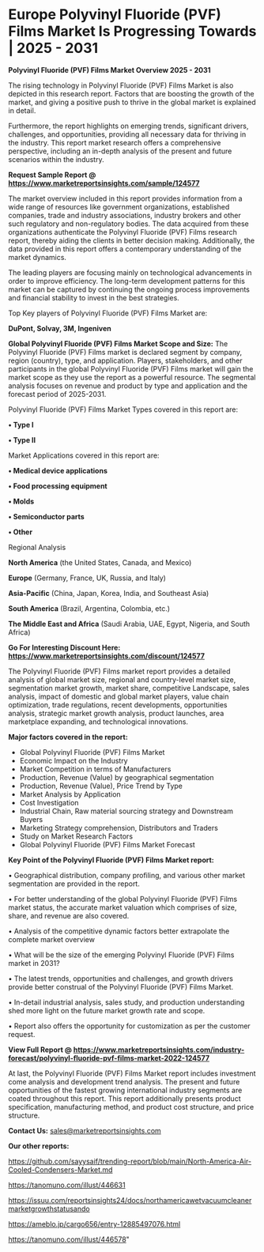 # Europe Polyvinyl Fluoride (PVF) Films Market Is Progressing Towards | 2025 - 2031

<Strong> Polyvinyl Fluoride (PVF) Films Market Overview 2025 - 2031</strong>

The rising technology in Polyvinyl Fluoride (PVF) Films Market is also depicted in this research report. Factors that are boosting the growth of the market, and giving a positive push to thrive in the global market is explained in detail.

Furthermore, the report highlights on emerging trends, significant drivers, challenges, and opportunities, providing all necessary data for thriving in the industry. This report market research offers a comprehensive perspective, including an in-depth analysis of the present and future scenarios within the industry.

<strong>Request Sample Report @ <a href=https://www.marketreportsinsights.com/sample/124577>https://www.marketreportsinsights.com/sample/124577</a></strong>

The market overview included in this report provides information from a wide range of resources like government organizations, established companies, trade and industry associations, industry brokers and other such regulatory and non-regulatory bodies. The data acquired from these organizations authenticate the Polyvinyl Fluoride (PVF) Films research report, thereby aiding the clients in better decision making. Additionally, the data provided in this report offers a contemporary understanding of the market dynamics.

The leading players are focusing mainly on technological advancements in order to improve efficiency. The long-term development patterns for this market can be captured by continuing the ongoing process improvements and financial stability to invest in the best strategies.

Top Key players of Polyvinyl Fluoride (PVF) Films Market are:

<strong>DuPont, Solvay, 3M, Ingeniven</strong>

<strong><b>Global Polyvinyl Fluoride (PVF) Films Market Scope and Size:</b></strong>
The Polyvinyl Fluoride (PVF) Films market is declared segment by company, region (country), type, and application. Players, stakeholders, and other participants in the global Polyvinyl Fluoride (PVF) Films market will gain the market scope as they use the report as a powerful resource. The segmental analysis focuses on revenue and product by type and application and the forecast period of 2025-2031.

Polyvinyl Fluoride (PVF) Films Market Types covered in this report are:

<strong>• Type I

• Type II</strong>

Market Applications covered in this report are:

<strong>• Medical device applications

• Food processing equipment

• Molds

• Semiconductor parts

• Other</strong> 

Regional Analysis

<strong>North America</strong> (the United States, Canada, and Mexico)

<strong>Europe</strong> (Germany, France, UK, Russia, and Italy)

<strong>Asia-Pacific</strong> (China, Japan, Korea, India, and Southeast Asia)

<strong>South America</strong> (Brazil, Argentina, Colombia, etc.)

<strong>The Middle East and Africa</strong> (Saudi Arabia, UAE, Egypt, Nigeria, and South Africa)

<strong>Go For Interesting Discount Here: <a href=https://www.marketreportsinsights.com/discount/124577>https://www.marketreportsinsights.com/discount/124577</a></strong>

The Polyvinyl Fluoride (PVF) Films market report provides a detailed analysis of global market size, regional and country-level market size, segmentation market growth, market share, competitive Landscape, sales analysis, impact of domestic and global market players, value chain optimization, trade regulations, recent developments, opportunities analysis, strategic market growth analysis, product launches, area marketplace expanding, and technological innovations.

<strong><b>Major factors covered in the report:</b></strong>
<ul>
  <li>Global Polyvinyl Fluoride (PVF) Films Market </li>
  <li>Economic Impact on the Industry</li>
  <li>Market Competition in terms of Manufacturers</li>
  <li>Production, Revenue (Value) by geographical segmentation</li>
  <li>Production, Revenue (Value), Price Trend by Type</li>
  <li>Market Analysis by Application</li>
  <li>Cost Investigation</li>
  <li>Industrial Chain, Raw material sourcing strategy and Downstream Buyers</li>
  <li>Marketing Strategy comprehension, Distributors and Traders</li>
  <li>Study on Market Research Factors</li>
  <li>Global Polyvinyl Fluoride (PVF) Films Market Forecast</li>
</ul>

<strong><b>Key Point of the Polyvinyl Fluoride (PVF) Films Market report:</b></strong>

• Geographical distribution, company profiling, and various other market segmentation are provided in the report.

• For better understanding of the global Polyvinyl Fluoride (PVF) Films market status, the accurate market valuation which comprises of size, share, and revenue are also covered.

• Analysis of the competitive dynamic factors better extrapolate the complete market overview

• What will be the size of the emerging Polyvinyl Fluoride (PVF) Films market in 2031?

• The latest trends, opportunities and challenges, and growth drivers provide better construal of the Polyvinyl Fluoride (PVF) Films Market.

• In-detail industrial analysis, sales study, and production understanding shed more light on the future market growth rate and scope.

• Report also offers the opportunity for customization as per the customer request.

<strong><b>View Full Report @ <a href=https://www.marketreportsinsights.com/industry-forecast/polyvinyl-fluoride-pvf-films-market-2022-124577>https://www.marketreportsinsights.com/industry-forecast/polyvinyl-fluoride-pvf-films-market-2022-124577</a></b></strong>


At last, the Polyvinyl Fluoride (PVF) Films Market report includes investment come analysis and development trend analysis. The present and future opportunities of the fastest growing international industry segments are coated throughout this report. This report additionally presents product specification, manufacturing method, and product cost structure, and price structure.

<strong>Contact Us:</strong>
sales@marketreportsinsights.com

<strong>Our other reports:</strong>

<a href=https://github.com/sayysaif/trending-report/blob/main/North-America-Air-Cooled-Condensers-Market.md>https://github.com/sayysaif/trending-report/blob/main/North-America-Air-Cooled-Condensers-Market.md</a>

<a href=https://tanomuno.com/illust/446631>https://tanomuno.com/illust/446631</a>

<a href=https://issuu.com/reportsinsights24/docs/northamericawetvacuumcleanermarketgrowthstatusando>https://issuu.com/reportsinsights24/docs/northamericawetvacuumcleanermarketgrowthstatusando</a>

<a href=https://ameblo.jp/cargo656/entry-12885497076.html>https://ameblo.jp/cargo656/entry-12885497076.html</a>

<a href=https://tanomuno.com/illust/446578>https://tanomuno.com/illust/446578</a>"
